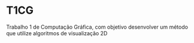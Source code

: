# T1CG
Trabalho 1 de Computação Gráfica, com objetivo desenvolver um método que utilize algoritmos de visualização 2D 
